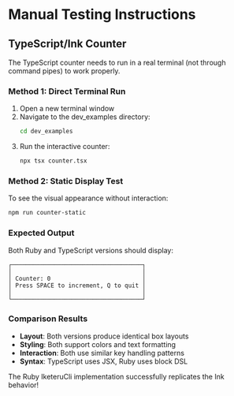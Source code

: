# Manual Testing Instructions

## TypeScript/Ink Counter

The TypeScript counter needs to run in a real terminal (not through command pipes) to work properly.

### Method 1: Direct Terminal Run
1. Open a new terminal window
2. Navigate to the dev_examples directory:
   ```bash
   cd dev_examples
   ```
3. Run the interactive counter:
   ```bash
   npx tsx counter.tsx
   ```

### Method 2: Static Display Test
To see the visual appearance without interaction:
```bash
npm run counter-static
```

### Expected Output

Both Ruby and TypeScript versions should display:

```
┌─────────────────────────────────────┐
│                                     │
│ Counter: 0                          │
│ Press SPACE to increment, Q to quit │
│                                     │
└─────────────────────────────────────┘
```

### Comparison Results

- **Layout**: Both versions produce identical box layouts
- **Styling**: Both support colors and text formatting
- **Interaction**: Both use similar key handling patterns
- **Syntax**: TypeScript uses JSX, Ruby uses block DSL

The Ruby IketeruCli implementation successfully replicates the Ink behavior!